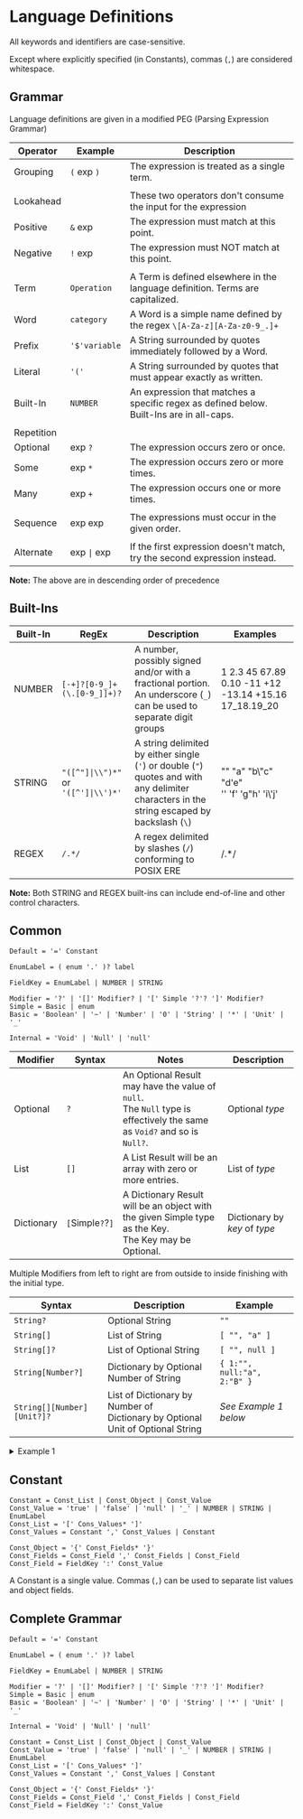 # Language Definitions

All keywords and identifiers are case-sensitive.

Except where explicitly specified (in Constants), commas (`,`) are considered whitespace.

## Grammar

Language definitions are given in a modified PEG (Parsing Expression Grammar)

| Operator   | Example       | Description                                                                              |
| ---------- | ------------- | ---------------------------------------------------------------------------------------- |
| Grouping   | `(` exp `)`   | The expression is treated as a single term.                                              |
|            |
| Lookahead  |               | These two operators don't consume the input for the expression                           |
| Positive   | `&` exp       | The expression must match at this point.                                                 |
| Negative   | `!` exp       | The expression must NOT match at this point.                                             |
|            |
| Term       | `Operation`   | A Term is defined elsewhere in the language definition. Terms are capitalized.           |
| Word       | `category`    | A Word is a simple name defined by the regex `\[A-Za-z][A-Za-z0-9_.]+`                   |
| Prefix     | `'$'variable` | A String surrounded by quotes immediately followed by a Word.                            |
| Literal    | `'('`         | A String surrounded by quotes that must appear exactly as written.                       |
| Built-In   | `NUMBER`      | An expression that matches a specific regex as defined below. Built-Ins are in all-caps. |
|            |
| Repetition |
| Optional   | exp `?`       | The expression occurs zero or once.                                                      |
| Some       | exp `*`       | The expression occurs zero or more times.                                                |
| Many       | exp `+`       | The expression occurs one or more times.                                                 |
|            |
| Sequence   | exp exp       | The expressions must occur in the given order.                                           |
|            |
| Alternate  | exp `\|` exp  | If the first expression doesn't match, try the second expression instead.                |

**Note:** The above are in descending order of precedence

## Built-Ins

| Built-In | RegEx                                | Description                                                                                                                                 | Examples                                              |
| -------- | ------------------------------------ | ------------------------------------------------------------------------------------------------------------------------------------------- | ----------------------------------------------------- |
| NUMBER   | `[-+]?[0-9_]+(\.[0-9_]]+)?`          | A number, possibly signed and/or with a fractional portion. An underscore (`_`) can be used to separate digit groups                        | 1 2.3 45 67.89 0.10 -11 +12 -13.14 +15.16 17_18.19_20 |
| STRING   | `"([^"]\|\\")*"` or `'([^']\|\\')*'` | A string delimited by either single (`'`) or double (`"`) quotes and with any delimiter characters in the string escaped by backslash (`\`) | "" "a" "b\\"c" "d'e" <br/> '' 'f' 'g"h' 'i\\'j'       |
| REGEX    | `/.*/`                               | A regex delimited by slashes (`/`) conforming to POSIX ERE                                                                                  | /.\*/                                                 |

**Note:** Both STRING and REGEX built-ins can include end-of-line and other control characters.

## Common

```PEG
Default = '=' Constant

EnumLabel = ( enum '.' )? label

FieldKey = EnumLabel | NUMBER | STRING

Modifier = '?' | '[]' Modifier? | '[' Simple '?'? ']' Modifier?
Simple = Basic | enum
Basic = 'Boolean' | '~' | 'Number' | '0' | 'String' | '*' | 'Unit' |  '_'

Internal = 'Void' | 'Null' | 'null'
```

| Modifier   | Syntax           | Notes                                                                                                                        | Description                   |
| ---------- | ---------------- | ---------------------------------------------------------------------------------------------------------------------------- | ----------------------------- |
| Optional   | `?`              | An Optional Result may have the value of `null`. <br/> The `Null` type is effectively the same as `Void?` and so is `Null?`. | Optional _type_               |
| List       | `[]`             | A List Result will be an array with zero or more entries.                                                                    | List of _type_                |
| Dictionary | `[`Simple`?`?`]` | A Dictionary Result will be an object with the given Simple type as the Key. <br/> The Key may be Optional.                  | Dictionary by _key_ of _type_ |

Multiple Modifiers from left to right are from outside to inside finishing with the initial type.

| Syntax                     | Description                                                                          | Example                     |
| -------------------------- | ------------------------------------------------------------------------------------ | --------------------------- |
| `String?`                  | Optional String                                                                      | `""`                        |
| `String[]`                 | List of String                                                                       | `[ "", "a" ]`               |
| `String[]?`                | List of Optional String                                                              | `[ "", null ]`              |
| `String[Number?]`          | Dictionary by Optional Number of String                                              | `{ 1:"", null:"a", 2:"B" }` |
| `String[][Number][Unit?]?` | List of Dictionary by Number of <br/> Dictionary by Optional Unit of Optional String | _See Example 1 below_       |

<details>
<summary>Example 1</summary>

```js
[
  {
    0: { _: null, null: "a" },
    1: { _: "" },
  },
  {
    2: { null: "b" },
  },
];
```

</details>

## Constant

```PEG
Constant = Const_List | Const_Object | Const_Value
Const_Value = 'true' | 'false' | 'null' | '_' | NUMBER | STRING | EnumLabel
Const_List = '[' Cons_Values* ']'
Const_Values = Constant ',' Const_Values | Constant

Const_Object = '{' Const_Fields* '}'
Const_Fields = Const_Field ',' Const_Fields | Const_Field
Const_Field = FieldKey ':' Const_Value
```

A Constant is a single value. Commas (`,`) can be used to separate list values and object fields.

## Complete Grammar

```PEG
Default = '=' Constant

EnumLabel = ( enum '.' )? label

FieldKey = EnumLabel | NUMBER | STRING

Modifier = '?' | '[]' Modifier? | '[' Simple '?'? ']' Modifier?
Simple = Basic | enum
Basic = 'Boolean' | '~' | 'Number' | '0' | 'String' | '*' | 'Unit' |  '_'

Internal = 'Void' | 'Null' | 'null'

Constant = Const_List | Const_Object | Const_Value
Const_Value = 'true' | 'false' | 'null' | '_' | NUMBER | STRING | EnumLabel
Const_List = '[' Cons_Values* ']'
Const_Values = Constant ',' Const_Values | Constant

Const_Object = '{' Const_Fields* '}'
Const_Fields = Const_Field ',' Const_Fields | Const_Field
Const_Field = FieldKey ':' Const_Value

```
